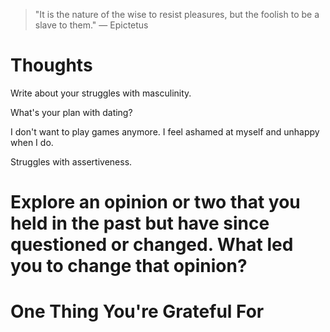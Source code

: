 
> \"It is the nature of the wise to resist pleasures, but the foolish to be a slave to them.\" — Epictetus

# Thoughts
Write about your struggles with masculinity.

What's your plan with dating?

I don't want to play games anymore. I feel ashamed at myself and unhappy when I do.

Struggles with assertiveness.

# Explore an opinion or two that you held in the past but have since questioned or changed. What led you to change that opinion?

# One Thing You're Grateful For

